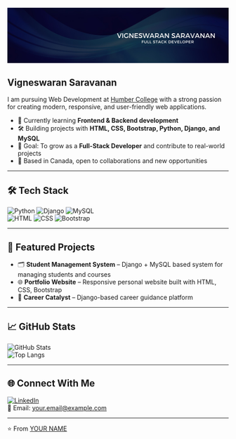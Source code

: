 
![Profile picture](New-Banner.jpg) 

## Vigneswaran Saravanan
I am pursuing Web Development at [Humber College](https://humber.ca/) with a strong passion for creating modern, responsive, and user-friendly web applications.

- 🌱 Currently learning **Frontend & Backend development**  
- 🛠️ Building projects with **HTML, CSS, Bootstrap, Python, Django, and MySQL**  
- 🎯 Goal: To grow as a **Full-Stack Developer** and contribute to real-world projects  
- 📍 Based in Canada, open to collaborations and new opportunities  


---

## 🛠️ Tech Stack
![Python](https://img.shields.io/badge/Python-3776AB?style=for-the-badge&logo=python&logoColor=white)
![Django](https://img.shields.io/badge/Django-092E20?style=for-the-badge&logo=django&logoColor=white)
![MySQL](https://img.shields.io/badge/MySQL-005C84?style=for-the-badge&logo=mysql&logoColor=white)  
![HTML](https://img.shields.io/badge/HTML5-E34F26?style=for-the-badge&logo=html5&logoColor=white)
![CSS](https://img.shields.io/badge/CSS3-1572B6?style=for-the-badge&logo=css3&logoColor=white)
![Bootstrap](https://img.shields.io/badge/Bootstrap-563D7C?style=for-the-badge&logo=bootstrap&logoColor=white)

---

## 🚀 Featured Projects
- 🗂️ **Student Management System** – Django + MySQL based system for managing students and courses  
- 🌐 **Portfolio Website** – Responsive personal website built with HTML, CSS, Bootstrap  
- 🎯 **Career Catalyst** – Django-based career guidance platform  

---

## 📈 GitHub Stats
![GitHub Stats](https://github-readme-stats.vercel.app/api?username=YOUR-USERNAME&show_icons=true&theme=tokyonight)  
![Top Langs](https://github-readme-stats.vercel.app/api/top-langs/?username=YOUR-USERNAME&layout=compact&theme=tokyonight)

---

## 🌐 Connect With Me
[![LinkedIn](https://img.shields.io/badge/LinkedIn-0A66C2?style=for-the-badge&logo=linkedin&logoColor=white)](https://linkedin.com/in/YOUR-LINKEDIN)  
📧 Email: your.email@example.com  

---

⭐️ From [YOUR NAME](https://github.com/YOUR-USERNAME)


